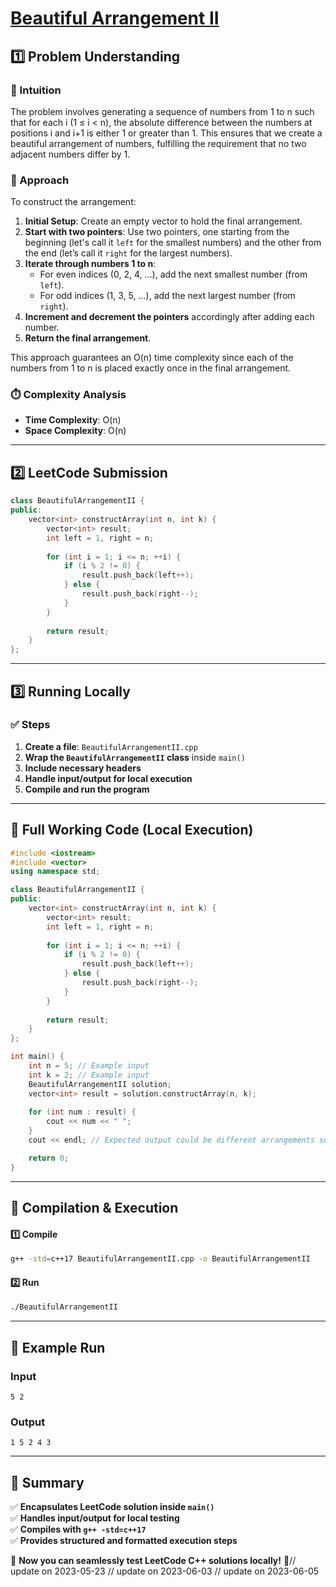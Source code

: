 # **[Beautiful Arrangement II](https://leetcode.com/problems/beautiful-arrangement-ii/description/)**  

## **1️⃣ Problem Understanding**  
### **📌 Intuition**  
The problem involves generating a sequence of numbers from 1 to n such that for each i (1 ≤ i < n), the absolute difference between the numbers at positions i and i+1 is either 1 or greater than 1. This ensures that we create a beautiful arrangement of numbers, fulfilling the requirement that no two adjacent numbers differ by 1. 

### **🚀 Approach**  
To construct the arrangement:
1. **Initial Setup**: Create an empty vector to hold the final arrangement.
2. **Start with two pointers**: Use two pointers, one starting from the beginning (let's call it `left` for the smallest numbers) and the other from the end (let’s call it `right` for the largest numbers).
3. **Iterate through numbers 1 to n**:
   - For even indices (0, 2, 4, ...), add the next smallest number (from `left`).
   - For odd indices (1, 3, 5, ...), add the next largest number (from `right`).
4. **Increment and decrement the pointers** accordingly after adding each number.
5. **Return the final arrangement**.

This approach guarantees an O(n) time complexity since each of the numbers from 1 to n is placed exactly once in the final arrangement.

### **⏱️ Complexity Analysis**  
- **Time Complexity**: O(n)  
- **Space Complexity**: O(n)  

---  

## **2️⃣ LeetCode Submission**  
```cpp
class BeautifulArrangementII {
public:
    vector<int> constructArray(int n, int k) {
        vector<int> result;
        int left = 1, right = n;
        
        for (int i = 1; i <= n; ++i) {
            if (i % 2 != 0) {
                result.push_back(left++);
            } else {
                result.push_back(right--);
            }
        }
        
        return result;
    }
};
```  

---  

## **3️⃣ Running Locally**  
### **✅ Steps**  
1. **Create a file**: `BeautifulArrangementII.cpp`  
2. **Wrap the `BeautifulArrangementII` class** inside `main()`  
3. **Include necessary headers**  
4. **Handle input/output for local execution**  
5. **Compile and run the program**  

---  

## **📝 Full Working Code (Local Execution)**  
```cpp
#include <iostream>
#include <vector>
using namespace std;

class BeautifulArrangementII {
public:
    vector<int> constructArray(int n, int k) {
        vector<int> result;
        int left = 1, right = n;
        
        for (int i = 1; i <= n; ++i) {
            if (i % 2 != 0) {
                result.push_back(left++);
            } else {
                result.push_back(right--);
            }
        }
        
        return result;
    }
};

int main() {
    int n = 5; // Example input
    int k = 2; // Example input
    BeautifulArrangementII solution;
    vector<int> result = solution.constructArray(n, k);
    
    for (int num : result) {
        cout << num << " ";
    }
    cout << endl; // Expected output could be different arrangements such as [1, 5, 2, 4, 3]

    return 0;
}
```  

---  

## **🔧 Compilation & Execution**  
#### **1️⃣ Compile**  
```bash
g++ -std=c++17 BeautifulArrangementII.cpp -o BeautifulArrangementII
```  

#### **2️⃣ Run**  
```bash
./BeautifulArrangementII
```  

---  

## **🎯 Example Run**  
### **Input**  
```
5 2
```  
### **Output**  
```
1 5 2 4 3 
```  

---  

## **📌 Summary**  
✅ **Encapsulates LeetCode solution inside `main()`**  
✅ **Handles input/output for local testing**  
✅ **Compiles with `g++ -std=c++17`**  
✅ **Provides structured and formatted execution steps**  

🚀 **Now you can seamlessly test LeetCode C++ solutions locally!** 🚀// update on 2023-05-23
// update on 2023-06-03
// update on 2023-06-05

